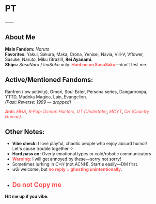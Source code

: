 # **PT**  
——  
## **About Me**  
**Main Fandom:** *Naruto*  
**Favorites:** Yakui, Sakura, Maka, Crona, Yenisei, Navia, Vill-V, Vflower, Sasuke, Naruto, Miku (Brazil), **Rei Ayanami**.  
**Ships:** *SasuNaru* / *InoSaku* only. **<span style="color:#ff5555">Hard no on SasuSaku</span>**—don't test me.  

## **Active/Mentioned Fandoms:**  
Ranfren (low activity), Omori, Soul Eater, Persona series, Danganronpa, YTTD, Madoka Magica, Lain, Evangelion.  
*(Past: Reverse: 1999 — dropped)*  

**<span style="color:#ff5555">Anti:</span>** *<span style="color:#ff5555">MHA</span>*, *<span style="color:#ff5555">K-Pop: Demon Hunters</span>*, *<span style="color:#ff5555">UT (Undertale)</span>*, *<span style="color:#ff5555">MCYT</span>*, *<span style="color:#ff5555">CH (Country Human)</span>*.  

## **Other Notes:**  
- **Vibe check:** I love playful, chaotic people who enjoy absurd humor! Let's cause trouble together ✧  
- **Hard pass on:** Overly emotional types or cold/robotic communicators  
- **<span style="color:#ff5555">Warning:</span>** I will get annoyed by these—sorry not sorry!  
- Sometimes lurking in *C+H* (not ACNH). Startle easily—DM first.  
- *w2i* welcome, but **<span style="color:#ff5555">no reply = ghosting unintentionally</span>**.  
- ## **<span style="color:#ff5555">Do not Copy me</span>**  

**Hit me up if you vibe.**